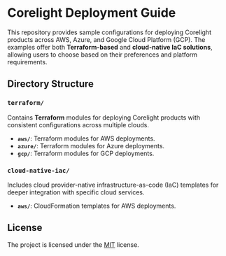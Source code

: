 # Corelight Deployment Guide

This repository provides sample configurations for deploying Corelight products
across AWS, Azure, and Google Cloud Platform (GCP). The examples offer both
**Terraform-based** and **cloud-native IaC solutions**, allowing users to
choose based on their preferences and platform requirements.

## Directory Structure

### `terraform/`

Contains **Terraform** modules for deploying Corelight products with consistent
configurations across multiple clouds.

- **`aws/`**: Terraform modules for AWS deployments.
- **`azure/`**: Terraform modules for Azure deployments.
- **`gcp/`**: Terraform modules for GCP deployments.

### `cloud-native-iac/`

Includes cloud provider-native infrastructure-as-code (IaC) templates for deeper
integration with specific cloud services.

- **`aws/`**: CloudFormation templates for AWS deployments.

## License

The project is licensed under the [MIT][] license.

[MIT]: LICENSE

